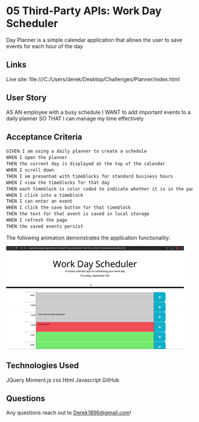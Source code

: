 # 05 Third-Party APIs: Work Day Scheduler

Day Planner is a simple calendar application that allows the user to save events for each hour of the day

## Links
Live site: file:///C:/Users/derek/Desktop/Challenges/Planner/index.html

## User Story
AS AN employee with a busy schedule
I WANT to add important events to a daily planner
SO THAT I can manage my time effectively


## Acceptance Criteria

```md
GIVEN I am using a daily planner to create a schedule
WHEN I open the planner
THEN the current day is displayed at the top of the calendar
WHEN I scroll down
THEN I am presented with timeblocks for standard business hours
WHEN I view the timeblocks for that day
THEN each timeblock is color coded to indicate whether it is in the past, present, or future
WHEN I click into a timeblock
THEN I can enter an event
WHEN I click the save button for that timeblock
THEN the text for that event is saved in local storage
WHEN I refresh the page
THEN the saved events persist
```

The following animation demonstrates the application functionality:

![A user clicks on slots on the color-coded calendar and edits the events.](./Assets/05-third-party-apis-homework-demo.gif)


## Technologies Used
JQuery
Moment.js
css
Html
Javascript
GitHub

## Questions
Any questions reach out to Derek1896@gmail.com!